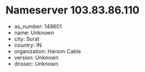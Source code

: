 # Nameserver 103.83.86.110

* as_number: 149601
* name: Unknown
* city: Surat
* country: IN
* organization: Hariom Cable
* version: Unknown
* dnssec: Unknown
